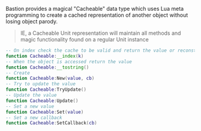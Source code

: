 Bastion provides a magical "Cacheable" data type which uses Lua meta programming to create a cached representation of another object without losing object parody. 

> IE, a Cacheable Unit representation will maintain all methods and magic functionality found on a regular Unit instance

```lua
-- On index check the cache to be valid and return the value or reconstruct the value and return it
function Cacheable:__index(k)
-- When the object is accessed return the value
function Cacheable:__tostring()
-- Create
function Cacheable:New(value, cb)
-- Try to update the value
function Cacheable:TryUpdate()
-- Update the value
function Cacheable:Update()
-- Set a new value
function Cacheable:Set(value)
-- Set a new callback
function Cacheable:SetCallback(cb)
```